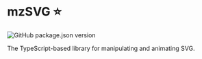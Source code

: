 # mzSVG ⭐

![GitHub package.json version](https://img.shields.io/github/package-json/v/mzusin/mz-zvg)

The TypeScript-based library for manipulating and animating SVG.